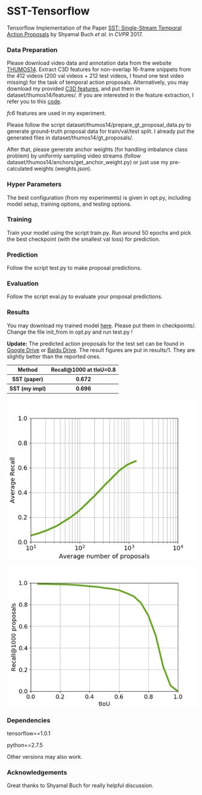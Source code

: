# SST-Tensorflow

Tensorflow Implementation of the Paper [SST: Single-Stream Temporal Action Proposals](http://vision.stanford.edu/pdf/buch2017cvpr.pdf) by Shyamal Buch *et al.* in *CVPR* 2017.


### Data Preparation

Please download video data and annotation data from the website [THUMOS14](http://crcv.ucf.edu/THUMOS14/download.html). Extract C3D features for non-overlap 16-frame snippets from the 412 videos (200 val videos + 212 test videos, I found one test video missing) for the task of temporal action proposals. Alternatively, you may download my provided [C3D features](https://pan.baidu.com/s/1ggMHZ71), and put them in dataset/thumos14/features/. If you are interested in the feature extraction, I refer you to this [code](https://github.com/yyuanad/Pytorch_C3D_Feature_Extractor).

*fc6* features are used in my experiment.

Please follow the script dataset/thumos14/prepare_gt_proposal_data.py to generate ground-truth proposal data for train/val/test split. I already put the generated files in dataset/thumos14/gt_proposals/.

After that, please generate anchor weights (for handling imbalance class problem) by uniformly sampling video streams (follow dataset/thumos14/anchors/get_anchor_weight.py) or just use my pre-calculated weights (weights.json).


### Hyper Parameters

The best configuration (from my experiments) is given in opt.py, including model setup, training options, and testing options.

### Training

Train your model using the script train.py. Run around 50 epochs and pick the best checkpoint (with the smallest val loss) for prediction.

### Prediction

Follow the script test.py to make proposal predictions.

### Evaluation

Follow the script eval.py to evaluate your proposal predictions.

### Results

You may download my trained model [here](https://pan.baidu.com/s/1mjBI2Nm). Please put them in checkpoints/. Change the file init_from in opt.py and run test.py !

**Update:** The predicted action proposals for the test set can be found in [Google Drive](https://drive.google.com/open?id=16D2Bzv7X1R-grxCmMY0crN3bFo5ylit4) or [Baidu Drive](https://pan.baidu.com/s/1nwa2VLv). The result figures are put in results/1. They are slightly better than the reported ones.

<table>
  <tr>
    <th>Method</th>
    <th>Recall@1000 at tIoU=0.8</th>
  </tr>
  <tr>
    <th>SST (paper)</th>
    <th>0.672</th>
  </tr>
  <tr>
    <th>SST (my impl)</th>
    <th>0.696</th>
  </tr>
</table>

![alt text](results/1/sst_recall_vs_proposal.png "Average Recall vs Average Proposal Number")

![alt text](results/1/sst_recall_vs_tiou.png "Recall@1000 vs tIoU")

### Dependencies

tensorflow==1.0.1

python==2.7.5

Other versions may also work.

### Acknowledgements

Great thanks to Shyamal Buch for really helpful discussion.
